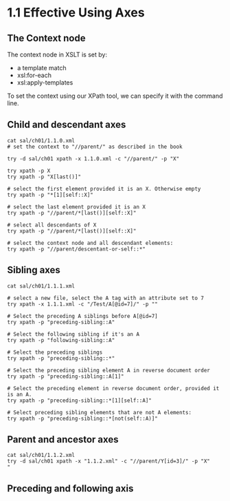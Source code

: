 # 1.1 Effective Using Axes

## The Context node

The context node in XSLT is set by:

- a template match
- xsl:for-each
- xsl:apply-templates

To set the context using our XPath tool, we can specify it with the command
line.

## Child and descendant axes

```
cat sal/ch01/1.1.0.xml
# set the context to "//parent/" as described in the book

try -d sal/ch01 xpath -x 1.1.0.xml -c "//parent/" -p "X"

try xpath -p X
try xpath -p "X[last()]"

# select the first element provided it is an X. Otherwise empty
try xpath -p "*[1][self::X]"

# select the last element provided it is an X
try xpath -p "//parent/*[last()][self::X]"

# select all descendants of X
try xpath -p "//parent/*[last()][self::X]"

# select the context node and all descendant elements:
try xpath -p "//parent/descentant-or-self::*"
```

## Sibling axes

```
cat sal/ch01/1.1.1.xml

# select a new file, select the A tag with an attribute set to 7
try xpath -x 1.1.1.xml -c "/Test/A[@id=7]/" -p ""

# Select the preceding A siblings before A[@id=7]
try xpath -p "preceding-sibling::A"

# Select the following sibling if it's an A
try xpath -p "following-sibling::A"

# Select the preceding siblings
try xpath -p "preceding-sibling::*"

# Select the preceding sibling element A in reverse document order
try xpath -p "preceding-sibling::A[1]"

# Select the preceding element in reverse document order, provided it is an A.
try xpath -p "preceding-sibling::*[1][self::A]"

# Select preceding sibling elements that are not A elements:
try xpath -p "preceding-sibling::*[not(self::A)]"

```

## Parent and ancestor axes

```
cat sal/ch01/1.1.2.xml
try -d sal/ch01 xpath -x "1.1.2.xml" -c "//parent/Y[id=3]/" -p "X"
"
```

## Preceding and following axis
```
```


